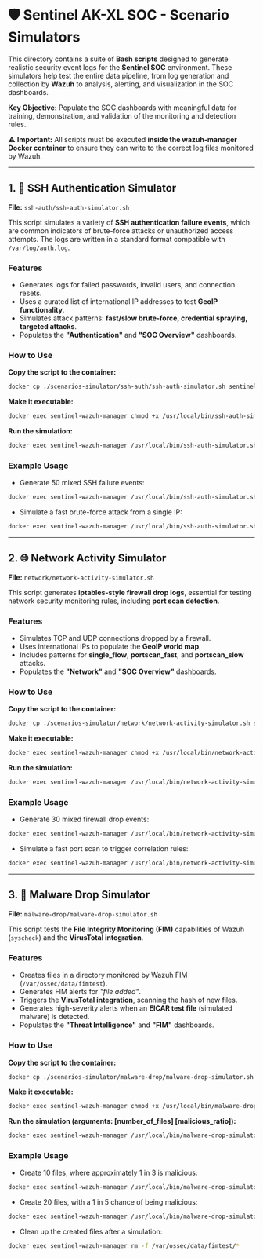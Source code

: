 # 🛡️ Sentinel AK-XL SOC - Scenario Simulators

This directory contains a suite of **Bash scripts** designed to generate realistic security event logs for the **Sentinel SOC** environment. These simulators help test the entire data pipeline, from log generation and collection by **Wazuh** to analysis, alerting, and visualization in the SOC dashboards.

**Key Objective:** Populate the SOC dashboards with meaningful data for training, demonstration, and validation of the monitoring and detection rules.

⚠️ **Important:** All scripts must be executed **inside the wazuh-manager Docker container** to ensure they can write to the correct log files monitored by Wazuh.

---

## 1. 🔐 SSH Authentication Simulator

**File:** `ssh-auth/ssh-auth-simulator.sh`

This script simulates a variety of **SSH authentication failure events**, which are common indicators of brute-force attacks or unauthorized access attempts. The logs are written in a standard format compatible with `/var/log/auth.log`.

### Features

* Generates logs for failed passwords, invalid users, and connection resets.
* Uses a curated list of international IP addresses to test **GeoIP functionality**.
* Simulates attack patterns: **fast/slow brute-force, credential spraying, targeted attacks**.
* Populates the **"Authentication"** and **"SOC Overview"** dashboards.

### How to Use

**Copy the script to the container:**

```bash
docker cp ./scenarios-simulator/ssh-auth/ssh-auth-simulator.sh sentinel-wazuh-manager:/usr/local/bin/ssh-auth-simulator.sh
```

**Make it executable:**

```bash
docker exec sentinel-wazuh-manager chmod +x /usr/local/bin/ssh-auth-simulator.sh
```

**Run the simulation:**

```bash
docker exec sentinel-wazuh-manager /usr/local/bin/ssh-auth-simulator.sh [OPTIONS]
```

### Example Usage

* Generate 50 mixed SSH failure events:

```bash
docker exec sentinel-wazuh-manager /usr/local/bin/ssh-auth-simulator.sh -n 50 -p mixed
```

* Simulate a fast brute-force attack from a single IP:

```bash
docker exec sentinel-wazuh-manager /usr/local/bin/ssh-auth-simulator.sh -n 25 -p fast_brute -v
```

---

## 2. 🌐 Network Activity Simulator

**File:** `network/network-activity-simulator.sh`

This script generates **iptables-style firewall drop logs**, essential for testing network security monitoring rules, including **port scan detection**.

### Features

* Simulates TCP and UDP connections dropped by a firewall.
* Uses international IPs to populate the **GeoIP world map**.
* Includes patterns for **single\_flow**, **portscan\_fast**, and **portscan\_slow** attacks.
* Populates the **"Network"** and **"SOC Overview"** dashboards.

### How to Use

**Copy the script to the container:**

```bash
docker cp ./scenarios-simulator/network/network-activity-simulator.sh sentinel-wazuh-manager:/usr/local/bin/network-activity-simulator.sh
```

**Make it executable:**

```bash
docker exec sentinel-wazuh-manager chmod +x /usr/local/bin/network-activity-simulator.sh
```

**Run the simulation:**

```bash
docker exec sentinel-wazuh-manager /usr/local/bin/network-activity-simulator.sh [OPTIONS]
```

### Example Usage

* Generate 30 mixed firewall drop events:

```bash
docker exec sentinel-wazuh-manager /usr/local/bin/network-activity-simulator.sh -n 30 -p mixed
```

* Simulate a fast port scan to trigger correlation rules:

```bash
docker exec sentinel-wazuh-manager /usr/local/bin/network-activity-simulator.sh -p portscan_fast
```

---

## 3. 🦠 Malware Drop Simulator

**File:** `malware-drop/malware-drop-simulator.sh`

This script tests the **File Integrity Monitoring (FIM)** capabilities of Wazuh (`syscheck`) and the **VirusTotal integration**.

### Features

* Creates files in a directory monitored by Wazuh FIM (`/var/ossec/data/fimtest`).
* Generates FIM alerts for *"file added"*.
* Triggers the **VirusTotal integration**, scanning the hash of new files.
* Generates high-severity alerts when an **EICAR test file** (simulated malware) is detected.
* Populates the **"Threat Intelligence"** and **"FIM"** dashboards.

### How to Use

**Copy the script to the container:**

```bash
docker cp ./scenarios-simulator/malware-drop/malware-drop-simulator.sh sentinel-wazuh-manager:/usr/local/bin/malware-drop-simulator.sh
```

**Make it executable:**

```bash
docker exec sentinel-wazuh-manager chmod +x /usr/local/bin/malware-drop-simulator.sh
```

**Run the simulation (arguments: \[number\_of\_files] \[malicious\_ratio]):**

```bash
docker exec sentinel-wazuh-manager /usr/local/bin/malware-drop-simulator.sh 10 3
```

### Example Usage

* Create 10 files, where approximately 1 in 3 is malicious:

```bash
docker exec sentinel-wazuh-manager /usr/local/bin/malware-drop-simulator.sh 10 3
```

* Create 20 files, with a 1 in 5 chance of being malicious:

```bash
docker exec sentinel-wazuh-manager /usr/local/bin/malware-drop-simulator.sh 20 5
```

* Clean up the created files after a simulation:

```bash
docker exec sentinel-wazuh-manager rm -f /var/ossec/data/fimtest/*
```
